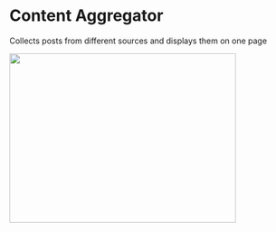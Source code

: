 # Content Aggregator
Collects posts from different sources and displays them on one page
<br>

<img src='https://user-images.githubusercontent.com/50201165/113705217-03ea2400-9692-11eb-84b2-f04e8c759209.jpg' width='400' height='300'>
